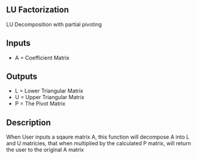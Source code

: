 ## LU Factorization ##
LU Decomposition with partial pivoting
## Inputs ##
- A = Coefficient Matrix
## Outputs ## 
- L = Lower Triangular Matrix
- U = Upper Triangular Matrix
- P = The Pivot Matrix

## Description ## 
When User inputs a sqaure matrix A, this function will decompose
A into L and U matricies, that when multiplied by the calculated 
P matrix, will return the user to the original A matrix
